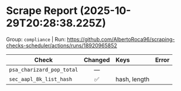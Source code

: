 # Scrape Report (2025-10-29T20:28:38.225Z)

Group: `compliance`  |  Run: https://github.com/AlbertoRoca96/scraping-checks-scheduler/actions/runs/18920965852

| Check | Changed | Keys | Error |
|---|:---:|:--|:--|
| `psa_charizard_pop_total` | — |  |  |
| `sec_aapl_8k_list_hash` | ✅ | hash, length |  |
